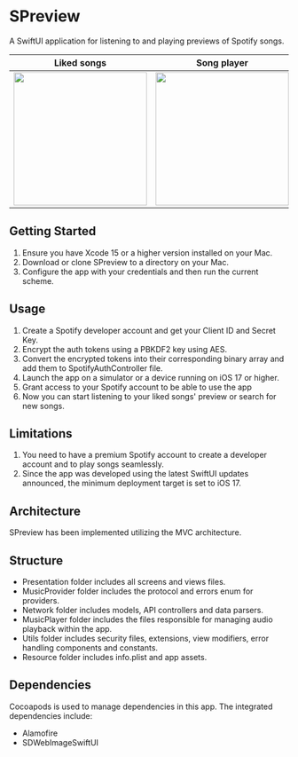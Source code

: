 
 # SPreview
A SwiftUI application for listening to and playing previews of Spotify songs.

| Liked songs        | Song player | Search for songs
| --------------- | --------------- |  --------------- |
| <img src="https://github.com/amralharazi/SPreview/assets/55652499/16e936ab-7e7e-4dc1-91f8-1258912f8c05" width="240"> | <img src="https://github.com/amralharazi/SPreview/assets/55652499/3fc31709-f27f-45c2-a838-324373b6f303" width="240"> | <img src="https://github.com/amralharazi/SPreview/assets/55652499/47a1f8f4-4b78-4590-bf70-bf90db440613" width="240"> 

## Getting Started
1. Ensure you have Xcode 15 or a higher version installed on your Mac.
2. Download or clone SPreview to a directory on your Mac.
3. Configure the app with your credentials and then run the current scheme.

## Usage
1. Create a Spotify developer account and get your Client ID and Secret Key.
2. Encrypt the auth tokens using a PBKDF2 key using AES.
3. Convert the encrypted tokens into their corresponding binary array and add them to SpotifyAuthController file.
4. Launch the app on a simulator or a device running on iOS 17 or higher.
5. Grant access to your Spotify account to be able to use the app
6. Now you can start listening to your liked songs' preview or search for new songs.
   
## Limitations
1. You need to have a premium Spotify account to create a developer account and to play songs seamlessly.
2. Since the app was developed using the latest SwiftUI updates announced, the minimum deployment target is set to iOS 17.

## Architecture 
SPreview has been implemented utilizing the MVC architecture.

## Structure
* Presentation folder includes all screens and views files.
* MusicProvider folder includes the protocol and errors enum for providers.
* Network folder includes models, API controllers and data parsers.
* MusicPlayer folder includes the files responsible for managing audio playback within the app.
* Utils folder includes security files, extensions, view modifiers, error handling components and constants.
* Resource folder includes info.plist and app assets.
  
## Dependencies
Cocoapods is used to manage dependencies in this app. The integrated dependencies include:
* Alamofire
* SDWebImageSwiftUI
